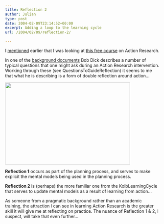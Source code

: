 ```yaml
---
title: Reflection 2
author: Julian
type: post
date: 2004-02-09T23:14:52+00:00
excerpt: Adding a loop to the learning cycle
url: /2004/02/09/reflection-2/

---
```

I [mentioned][1] earlier that I was looking at [this free course][2] on Action Research.

In one of the [background documents][3] Bob Dick describes a number of typical questions that one might ask during an Action Research intervention. Working through these (see <wiki>QuestionsToGuideReflection</wiki>) it seems to me that what he is describing is a form of double reflection around action&#8230;

<img src="/blog/images/modifiedcycle.gif" width="408" height="267" />

**Reflection 1** occurs as part of the planning process, and serves to make explicit the mental models being used in the planning process.
  
**Reflection 2** is (perhaps) the more familiar one from the <wiki>KolbLearningCycle</wiki> that serves to update mental models as a result of learning from action&#8230;

As someone from a pragmatic background rather than an academic training, the attraction I can see in learning Action Research is the greater skill it will give me at reflecting on practice. The nuance of Reflection 1 & 2, I suspect, will take that even further&#8230;

 [1]: https://www.synesthesia.co.uk/blog/archives/action_research/000289.php
 [2]: http://www.scu.edu.au/schools/gcm/ar/areol/areolhome.html
 [3]: http://purpleslurple.net/ps.php?theurl=http://www.scu.edu.au/schools/gcm/ar/arp/naive.html